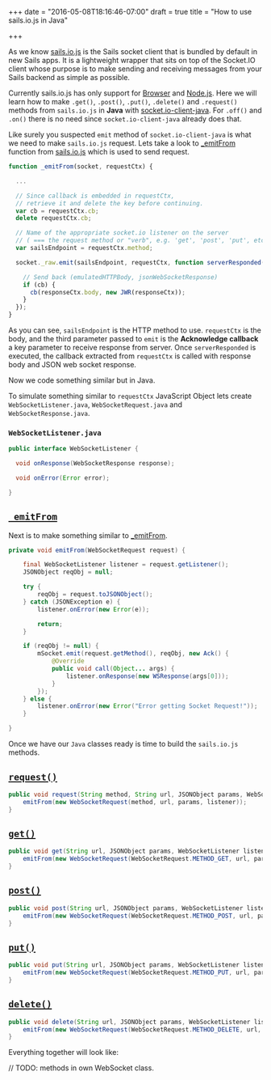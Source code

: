 +++
date = "2016-05-08T18:16:46-07:00"
draft = true
title = "How to use sails.io.js in Java"

+++

As we know [sails.io.js](https://github.com/balderdashy/sails.io.js) is the
Sails socket client that is bundled by default in new Sails apps. It is a
lightweight wrapper that sits on top of the Socket.IO client whose purpose is
to make sending and receiving messages from your Sails backend as simple as
possible.

Currently sails.io.js has only support for
[Browser](https://github.com/balderdashy/sails.io.js#for-the-browser) and
[Node.js](https://github.com/balderdashy/sails.io.js#for-nodejs). Here we will
learn how to make `.get()`, `.post()`, `.put()`, `.delete()` and `.request()`
methods from `sails.io.js` in **Java** with [socket.io-client-java](https://github.com/socketio/socket.io-client-java).
For `.off()` and `.on()` there is no need since `socket.io-client-java`
already does that.

Like surely you suspected `emit` method of `socket.io-client-java` is what we need
to make `sails.io.js` request. Lets take a look to
[_emitFrom](https://github.com/balderdashy/sails.io.js/blob/master/sails.io.js#L573) function from
[sails.io.js](https://github.com/balderdashy/sails.io.js/blob/master/sails.io.js) which is used to send request.

```javascript
function _emitFrom(socket, requestCtx) {

  ...

  // Since callback is embedded in requestCtx,
  // retrieve it and delete the key before continuing.
  var cb = requestCtx.cb;
  delete requestCtx.cb;

  // Name of the appropriate socket.io listener on the server
  // ( === the request method or "verb", e.g. 'get', 'post', 'put', etc. )
  var sailsEndpoint = requestCtx.method;

  socket._raw.emit(sailsEndpoint, requestCtx, function serverResponded(responseCtx) {

    // Send back (emulatedHTTPBody, jsonWebSocketResponse)
    if (cb) {
      cb(responseCtx.body, new JWR(responseCtx));
    }
  });
}
```

As you can see, `sailsEndpoint` is the HTTP method to use. `requestCtx` is
the body, and the third parameter passed to `emit` is the **Acknowledge callback**
a key parameter to receive response from server. Once ``serverResponded`` is executed,
the callback extracted from `requestCtx` is called with response body and JSON web socket response.

Now we code something similar but in Java.

To simulate something similar to `requestCtx` JavaScript Object lets create
`WebSocketListener.java`, `WebSocketRequest.java` and `WebSocketResponse.java`.

### `WebSocketListener.java`

```java
public interface WebSocketListener {

  void onResponse(WebSocketResponse response);

  void onError(Error error);

}
```

## [`_emitFrom`](https://github.com/balderdashy/sails.io.js/blob/master/sails.io.js#L573)

Next is to make something similar to [_emitFrom](https://github.com/balderdashy/sails.io.js/blob/master/sails.io.js#L573).

```java
private void emitFrom(WebSocketRequest request) {

    final WebSocketListener listener = request.getListener();
    JSONObject reqObj = null;

    try {
        reqObj = request.toJSONObject();
    } catch (JSONException e) {
        listener.onError(new Error(e));

        return;
    }

    if (reqObj != null) {
        mSocket.emit(request.getMethod(), reqObj, new Ack() {
            @Override
            public void call(Object... args) {
                listener.onResponse(new WSResponse(args[0]));
            }
        });
    } else {
        listener.onError(new Error("Error getting Socket Request!"));
    }

}
```

Once we have our `Java` classes ready is time to build the `sails.io.js` methods.

## [`request()`](https://github.com/balderdashy/sails.io.js/blob/master/sails.io.js#L1200)


```java
public void request(String method, String url, JSONObject params, WebSocketListener listener) {
    emitFrom(new WebSocketRequest(method, url, params, listener));
}
```

## [`get()`](https://github.com/balderdashy/sails.io.js/blob/master/sails.io.js#L1077)

```java
public void get(String url, JSONObject params, WebSocketListener listener) {
    emitFrom(new WebSocketRequest(WebSocketRequest.METHOD_GET, url, params, listener));
}
```

## [`post()`](https://github.com/balderdashy/sails.io.js/blob/master/sails.io.js#L1105)

```java
public void post(String url, JSONObject params, WebSocketListener listener) {
    emitFrom(new WebSocketRequest(WebSocketRequest.METHOD_POST, url, params, listener));
}
```

## [`put()`](https://github.com/balderdashy/sails.io.js/blob/master/sails.io.js#L1133)

```java
public void put(String url, JSONObject params, WebSocketListener listener) {
    emitFrom(new WebSocketRequest(WebSocketRequest.METHOD_PUT, url, params, listener));
}
```

## [`delete()`](https://github.com/balderdashy/sails.io.js/blob/master/sails.io.js#L1161)

```java
public void delete(String url, JSONObject params, WebSocketListener listener) {
    emitFrom(new WebSocketRequest(WebSocketRequest.METHOD_DELETE, url, params, listener));
}
```

Everything together will look like:

// TODO: methods in own WebSocket class.
